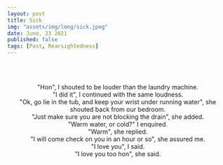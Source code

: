 ```yaml
---
layout: post
title: Sick
img: "assets/img/long/sick.jpeg"
date: June, 23 2021
published: false
tags: [Past, Rearsightedness]
---
```

  
<br><br>
<div align="center">

"Hon", I shouted to be louder than the laundry machine. <br>
"I did it", I continued with the same loudness. <br>
"Ok, go lie in the tub, and keep your wrist under running water", she shouted back from our bedroom. <br>
"Just make sure you are not blocking the drain", she added.  <br>
"Warm water, or cold?" I enquired.<br>
"Warm", she replied.<br>
"I will come check on you in an hour or so", she assured me.<br>
"I love you", I said.<br>
"I love you too hon", she said.<br>





</div>
<br><br>
<br><br>
<br><br>
<br><br>
<br><br>
<br><br>
